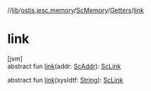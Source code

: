//[lib](../../../../index.md)/[ostis.jesc.memory](../../index.md)/[ScMemory](../index.md)/[Getters](index.md)/[link](link.md)

# link

[jvm]\
abstract fun [link](link.md)(addr: [ScAddr](../../../ostis.jesc.client.model.addr/-sc-addr/index.md)): [ScLink](../../../ostis.jesc.memory.element.link/-sc-link/index.md)

abstract fun [link](link.md)(sysIdtf: [String](https://kotlinlang.org/api/latest/jvm/stdlib/kotlin/-string/index.html)): [ScLink](../../../ostis.jesc.memory.element.link/-sc-link/index.md)
